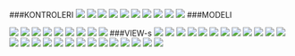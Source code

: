 ###KONTROLERI
![](doc-images/MY_Controler.png)
![](doc-images/Home.png)
![](doc-images/Signup01.png)
![](doc-images/Signup02.png)
![](doc-images/Login.png)
![](doc-images/Logout.png)
![](doc-images/Card.png)
![](doc-images/Profile.png)
![](doc-images/Settings.png)
![](doc-images/Dashboard.png)
###MODELI

![](doc-images/Validate01.png)
![](doc-images/Validate02.png)
![](doc-images/User.png)
![](doc-images/Cards01.png)
![](doc-images/Cards02.png)
![](doc-images/Cards03.png)
![](doc-images/Administration01.png)
![](doc-images/Administration02.png)
![](doc-images/Menu.png)
###VIEW-s
![](doc-images/head.png)
![](doc-images/flashdata.png)
![](doc-images/home01.png)
![](doc-images/home02.png)
![](doc-images/home03.png)
![](doc-images/login01.png)
![](doc-images/login02.png)
![](doc-images/signup01.png)
![](doc-images/signup02.png)
![](doc-images/signup04.png)
![](doc-images/signup05.png)
![](doc-images/profile01.png)
![](doc-images/profile02.png)
![](doc-images/profile03.png)
![](doc-images/profile04.png)
![](doc-images/card01.png)
![](doc-images/card02.png)
![](doc-images/card03.png)
![](doc-images/card04.png)
![](doc-images/card05.png)
![](doc-images/card06.png)
![](doc-images/dashboard01.png)
![](doc-images/dashboard02.png)
![](doc-images/dashboard03.png)
![](doc-images/Dashboard04.png)
![](doc-images/footer.png)